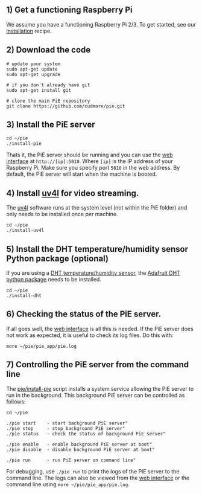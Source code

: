 ## 1) Get a functioning Raspberry Pi

We assume you have a functioning Raspberry Pi 2/3. To get started, see our [installation][install-stretch] recipe.

## 2) Download the code

	# update your system
	sudo apt-get update
	sudo apt-get upgrade

	# if you don't already have git
	sudo apt-get install git
	
	# clone the main PiE repository
	git clone https://github.com/cudmore/pie.git
	
## 3) Install the PiE server

	cd ~/pie
	./install-pie

Thats it, the PiE server should be running and you can use the [web interface](web-interface.md) at `http://[ip]:5010`. Where `[ip]` is the IP address of your Raspberry Pi. Make sure you specify port `5010` in the web address. By default, the PiE server will start when the machine is booted.

## 4) Install [uv4l][uv4l] for video streaming.

The [uv4l][uv4l] software runs at the system level (not within the PiE folder) and only needs to be installed once per machine.

	cd ~/pie
	./install-uv4l

## 5) Install the DHT temperature/humidity sensor Python package (optional)

If you are using a [DHT temperature/humidity sensor][am2302], the [Adafruit DHT python package][dht] needs to be installed.

	cd ~/pie
	./install-dht

## 6) Checking the status of the PiE server.

If all goes well, the [web interface](web-interface.md) is all this is needed. If the PiE server does not work as expected, it is useful to check its log files. Do this with:

	more ~/pie/pie_app/pie.log

## 7) Controlling the PiE server from the command line

The [pie/install-pie](install-pie) script installs a system service allowing the PiE server to run in the background. This background PiE server can be controlled as follows:

```
cd ~/pie
	
./pie start    - start background PiE server"
./pie stop     - stop background PiE server"
./pie status   - check the status of background PiE server"

./pie enable   - enable background PiE server at boot"
./pie disable  - disable background PiE server at boot"

./pie run      - run PiE server on command line"
```

For debugging, use `./pie run` to print the logs of the PiE server to the command line. The logs can also be viewed from the [web interface](web-interface.md)  or the command line using `more ~/pie/pie_app/pie.log`.

[install-stretch]: http://blog.cudmore.io/post/2017/11/22/raspian-stretch/
[dht]: https://github.com/adafruit/DHT-sensor-library
[am2302]: https://www.adafruit.com/product/393
[uv4l]: https://www.linux-projects.org/uv4l/
